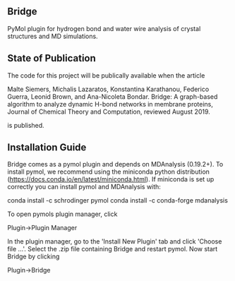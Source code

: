 ## Bridge
PyMol plugin for hydrogen bond and water wire analysis of crystal structures and MD simulations.

## State of Publication
The code for this project will be publically available when the article

Malte Siemers, Michalis Lazaratos, Konstantina Karathanou,
Federico Guerra, Leonid Brown, and Ana-Nicoleta Bondar. 
Bridge: A graph-based algorithm to analyze dynamic H-bond networks 
in membrane proteins, Journal of Chemical Theory and Computation, reviewed August 2019.

is published.

## Installation Guide

Bridge comes as a pymol plugin and depends on MDAnalysis (0.19.2+). 
To install pymol, we recommend using the miniconda python distribution 
(https://docs.conda.io/en/latest/miniconda.html). If miniconda is set up 
correctly you can install pymol and  MDAnalysis with:

conda install -c schrodinger pymol
conda install -c conda-forge mdanalysis

To open pymols plugin manager, click

Plugin->Plugin Manager

In the plugin manager, go to the 'Install New Plugin' tab and click 
'Choose file ...'. Select the .zip file containing Bridge and restart
pymol. Now start Bridge by clicking

Plugin->Bridge

